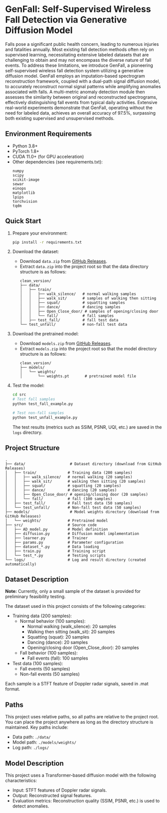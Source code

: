 # GenFall: Self-Supervised Wireless Fall Detection via Generative Diffusion Model

Falls pose a significant public health concern, leading to numerous injuries and fatalities annually. Most existing fall detection methods often rely on supervised learning, necessitating extensive labeled datasets that are challenging to obtain and may not encompass the diverse nature of fall events. To address these limitations, we introduce GenFall, a pioneering self-supervised wireless fall detection system utilizing a generative diffusion model. GenFall employs an imputation-based spectrogram reconstruction framework, coupled with a dual-path signal diffusion model, to accurately reconstruct normal signal patterns while amplifying anomalies associated with falls. A multi-metric anomaly detection module then assesses the similarity between original and reconstructed spectrograms, effectively distinguishing fall events from typical daily activities. Extensive real-world experiments demonstrate that GenFall, operating without the need for labeled data, achieves an overall accuracy of 97.5%, surpassing both existing supervised and unsupervised methods.

## Environment Requirements

- Python 3.8+
- PyTorch 1.8+
- CUDA 11.0+ (for GPU acceleration)
- Other dependencies (see requirements.txt):
  ```
  numpy
  scipy
  scikit-image
  sewar
  einops
  matplotlib
  lpips
  torchvision
  tqdm
  ```

## Quick Start

1. Prepare your environment:
   ```bash
   pip install -r requirements.txt
   ```

2. Download the dataset:
   - Download `data.zip` from [GitHub Releases](https://github.com/Guoxuan-Chi/GenFall/releases).
   - Extract `data.zip` into the project root so that the data directory structure is as follows:
     ```
     clean_version/
     ├── data/
     │   ├── train/
     │   │   ├── walk_silence/   # normal walking samples
     │   │   ├── walk_sit/       # samples of walking then sitting
     │   │   ├── squat/          # squatting samples
     │   │   ├── dance/          # dancing samples
     │   │   ├── Open_Close_door/ # samples of opening/closing door
     │   │   └── fall/           # fall samples
     │   ├── test_fall/          # fall test data
     └── test_unfall/            # non-fall test data
     ```

3. Download the pretrained model:
   - Download `models.zip` from [GitHub Releases](https://github.com/Guoxuan-Chi/GenFall/releases).
   - Extract `models.zip` into the project root so that the model directory structure is as follows:
     ```
     clean_version/
     ├── models/
     │   └── weights/
     │       └── weights.pt       # pretrained model file
     ```

4. Test the model:
   ```bash
   cd src
   # Test fall samples
   python test_fall_example.py
   
   # Test non-fall samples
   python test_unfall_example.py
   ```
   The test results (metrics such as SSIM, PSNR, UQI, etc.) are saved in the `logs` directory.

## Project Structure

```
.
├── data/                    # Dataset directory (download from GitHub Releases)
│   ├── train/              # Training data (200 samples)
│   │   ├── walk_silence/   # normal walking (20 samples)
│   │   ├── walk_sit/       # walking then sitting (20 samples)
│   │   ├── squat/          # squatting (20 samples)
│   │   ├── dance/          # dancing (20 samples)
│   │   ├── Open_Close_door/ # opening/closing door (20 samples)
│   │   └── fall/           # fall (100 samples)
│   ├── test_fall/          # Fall test data (50 samples)
│   └── test_unfall/        # Non-fall test data (50 samples)
├── models/                  # Model weights directory (download from GitHub Releases)
│   └── weights/            # Pretrained model
├── src/                    # Source code
│   ├── AD_model.py         # Model definition
│   ├── diffusion.py        # Diffusion model implementation
│   ├── learner.py          # Trainer
│   ├── params.py           # Parameter configuration
│   ├── dataset_*.py        # Data loading
│   ├── train.py            # Training script
│   └── test_*.py           # Testing scripts
└── logs/                   # Log and result directory (created automatically)
```

## Dataset Description

**Note:** Currently, only a small sample of the dataset is provided for preliminary feasibility testing.

The dataset used in this project consists of the following categories:
- Training data (200 samples):
  - Normal behavior (100 samples):
    - Normal walking (walk_silence): 20 samples
    - Walking then sitting (walk_sit): 20 samples
    - Squatting (squat): 20 samples
    - Dancing (dance): 20 samples
    - Opening/closing door (Open_Close_door): 20 samples
  - Fall behavior (100 samples):
    - Fall events (fall): 100 samples
- Test data (100 samples):
  - Fall events (50 samples)
  - Non-fall events (50 samples)

Each sample is a STFT feature of Doppler radar signals, saved in .mat format.

## Paths

This project uses relative paths, so all paths are relative to the project root. You can place the project anywhere as long as the directory structure is maintained. Key paths include:
- Data path: `./data/`
- Model path: `./models/weights/`
- Log path: `./logs/`

## Model Description

This project uses a Transformer-based diffusion model with the following characteristics:
- Input: STFT features of Doppler radar signals.
- Output: Reconstructed signal features.
- Evaluation metrics: Reconstruction quality (SSIM, PSNR, etc.) is used to detect anomalies.
